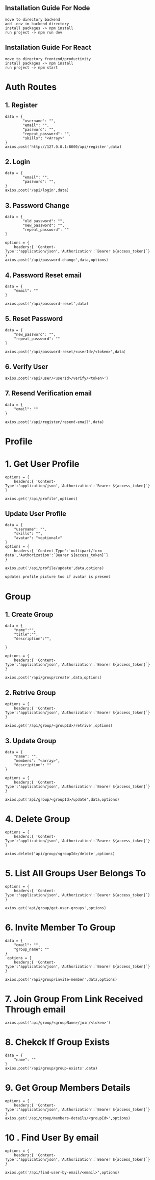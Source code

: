 ## Installation Guide For Node
 ```
 move to directory backend
 add .env in backend directory
 install packages -> npm install
 run project -> npm run dev

 ```

 ## Installation Guide For React
 ```
 move to directory frontend/productivity
 install packages -> npm install
 run project -> npm start

 ```

# Auth Routes

## 1. Register
    data = {
            "username": "",
            "email": "",
            "password": "",
            "repeat_password": "",
            "skills": "<Array>"
    }
    axios.post('http://127.0.0.1:8000/api/register',data)

## 2. Login
    data = {
            "email": "",
            "password": "",
    }
    axios.post('/api/login',data)

## 3. Password Change
    data = {
            "old_password": "",
            "new_password": "",
            "repeat_password": ""
    }

    options = {
        headers:{ 'Content-Type':'application/json','Authorization':`Bearer ${access_token}`}
    }
    axios.post('/api/password-change',data,options)

## 4. Password Reset email

    data = {
        "email": ""
    }

    axios.post('/api/password-reset',data)

## 5. Reset Password
    
    data = {
        "new_password": "",
        "repeat_password": ""
    }

    axios.post('/api/password-reset/<userId>/<token>',data)

## 6. Verify User
    axios.post('/api/user/<userId>/verify/<token>')

## 7. Resend Verification email
    data = {
        "email": ""
    }

    axios.post('/api/register/resend-email',data)

# Profile

# 1. Get User Profile
    options = {
        headers:{ 'Content-Type':'application/json','Authorization':`Bearer ${access_token}`}
    }

    axios.get('/api/profile',options)
    

## Update User Profile

    data = {
        "username": "",
        "skills": "",
        "avatar": "<optional>"
    }
    options = {
        headers:{ 'Content-Type':'multipart/form-data','Authorization':`Bearer ${access_token}`}
    }

    axios.put('/api/profile/update',data,options)
    
    updates profile picture too if avatar is present


# Group

## 1. Create Group
    data = {
        "name":"",
        "title":"",
        "description":"",
        
    }

    options = {
        headers:{ 'Content-Type':'application/json','Authorization':`Bearer ${access_token}`}
    }

    axios.post('/api/group/create',data,options)

## 2. Retrive Group
    options = {
        headers:{ 'Content-Type':'application/json','Authorization':`Bearer ${access_token}`}
    }

    axios.get('/api/group/<groupId>/retrive',options)

## 3. Update Group

    data = {
        "name": "",
        "members": "<array>",
        "description": ""
    }

    options = {
        headers:{ 'Content-Type':'application/json','Authorization':`Bearer ${access_token}`}
    }

    axios.put('api/group/<groupId>/update',data,options)


# 4. Delete Group

    options = {
        headers:{ 'Content-Type':'application/json','Authorization':`Bearer ${access_token}`}
    }

    axios.delete('api/group/<groupId>/delete',options)

# 5. List All Groups User Belongs To

    options = {
        headers:{ 'Content-Type':'application/json','Authorization':`Bearer ${access_token}`}
    }

    axios.get('api/group/get-user-groups',options)

# 6. Invite Member To Group

    data = {
        "email": "",
        "group_name": ""
    }
     options = {
        headers:{ 'Content-Type':'application/json','Authorization':`Bearer ${access_token}`}
    }

    axios.post('/api/group/invite-member',data,options)

# 7. Join Group From Link Received Through email

    axios.post('api/group/<groupName>/join/<token>')

# 8. Chekck If Group Exists

    data = {
        "name": ""
    }
    axios.post('/api/group/group-exists',data)

# 9. Get Group Members Details
    options = {
        headers:{ 'Content-Type':'application/json','Authorization':`Bearer ${access_token}`}
    }
    axios.get('/api/group/members-details/<groupId>',options)

# 10 . Find User By email

    options = {
        headers:{ 'Content-Type':'application/json','Authorization':`Bearer ${access_token}`}
    }

    axios.get('/api/find-user-by-email/<email>',options)












 
    
